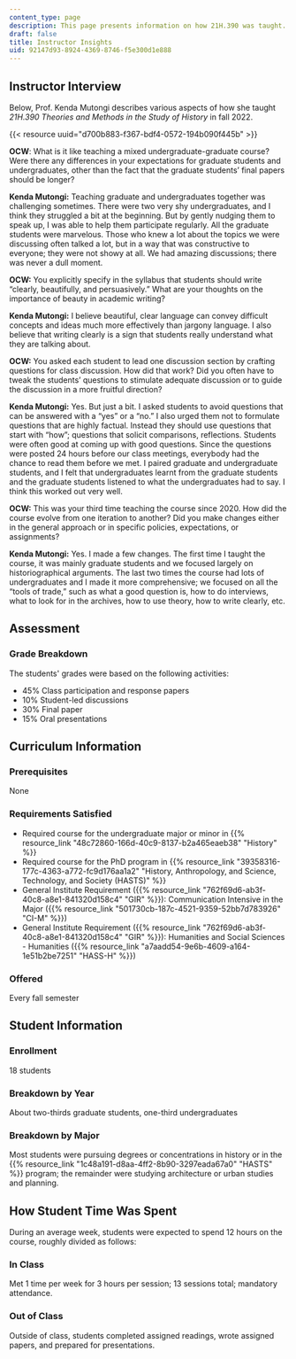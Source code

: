 ```yaml
---
content_type: page
description: This page presents information on how 21H.390 was taught.
draft: false
title: Instructor Insights
uid: 92147d93-8924-4369-8746-f5e300d1e888
---
```

## Instructor Interview

Below, Prof. Kenda Mutongi describes various aspects of how she taught *21H.390 Theories and Methods in the Study of History* in fall 2022.

{{< resource uuid="d700b883-f367-bdf4-0572-194b090f445b" >}}

**OCW**: What is it like teaching a mixed undergraduate-graduate course? Were there any differences in your expectations for graduate students and undergraduates, other than the fact that the graduate students’ final papers should be longer?

**Kenda Mutongi:** Teaching graduate and undergraduates together was challenging sometimes. There were two very shy undergraduates, and I think they struggled a bit at the beginning. But by gently nudging them to speak up, I was able to help them participate regularly. All the graduate students were marvelous. Those who knew a lot about the topics we were discussing often talked a lot, but in a way that was constructive to everyone; they were not showy at all. We had amazing discussions; there was never a dull moment.

**OCW:** You explicitly specify in the syllabus that students should write “clearly, beautifully, and persuasively.” What are your thoughts on the importance of beauty in academic writing?

**Kenda Mutongi:** I believe beautiful, clear language can convey difficult concepts and ideas much more effectively than jargony language. I also believe that writing clearly is a sign that students really understand what they are talking about.

**OCW:** You asked each student to lead one discussion section by crafting questions for class discussion. How did that work? Did you often have to tweak the students’ questions to stimulate adequate discussion or to guide the discussion in a more fruitful direction?

**Kenda Mutongi:** Yes. But just a bit. I asked students to avoid questions that can be answered with a “yes” or a “no.” I also urged them not to formulate questions that are highly factual. Instead they should use questions that start with “how”; questions that solicit comparisons, reflections. Students were often good at coming up with good questions. Since the questions were posted 24 hours before our class meetings, everybody had the chance to read them before we met. I paired graduate and undergraduate students, and I felt that undergraduates learnt from the graduate students and the graduate students listened to what the undergraduates had to say. I think this worked out very well.

**OCW:** This was your third time teaching the course since 2020. How did the course evolve from one iteration to another? Did you make changes either in the general approach or in specific policies, expectations, or assignments?

**Kenda Mutongi:** Yes. I made a few changes. The first time I taught the course, it was mainly graduate students and we focused largely on historiographical arguments. The last two times the course had lots of undergraduates and I made it more comprehensive; we focused on all the “tools of trade,” such as what a good question is, how to do interviews, what to look for in the archives, how to use theory, how to write clearly, etc.

## Assessment

### Grade Breakdown

The students' grades were based on the following activities:

- 45% Class participation and response papers 
- 10% Student-led discussions
- 30% Final paper
- 15% Oral presentations

## Curriculum Information

### Prerequisites

None

### Requirements Satisfied

- Required course for the undergraduate major or minor in {{% resource_link "48c72860-166d-40c9-8137-b2a465eaeb38" "History" %}}
- Required course for the PhD program in {{% resource_link "39358316-177c-4363-a772-fc9d176aa1a2" "History, Anthropology, and Science, Technology, and Society (HASTS)" %}}
- General Institute Requirement ({{% resource_link "762f69d6-ab3f-40c8-a8e1-841320d158c4" "GIR" %}}): Communication Intensive in the Major ({{% resource_link "501730cb-187c-4521-9359-52bb7d783926" "CI-M" %}})
- General Institute Requirement ({{% resource_link "762f69d6-ab3f-40c8-a8e1-841320d158c4" "GIR" %}}): Humanities and Social Sciences - Humanities ({{% resource_link "a7aadd54-9e6b-4609-a164-1e51b2be7251" "HASS-H" %}}) 

### Offered

Every fall semester

## Student Information

### Enrollment

18 students

### Breakdown by Year

About two-thirds graduate students, one-third undergraduates

### Breakdown by Major

Most students were pursuing degrees or concentrations in history or in the {{% resource_link "1c48a191-d8aa-4ff2-8b90-3297eada67a0" "HASTS" %}} program; the remainder were studying architecture or urban studies and planning.

## How Student Time Was Spent

During an average week, students were expected to spend 12 hours on the course, roughly divided as follows:

### In Class

Met 1 time per week for 3 hours per session; 13 sessions total; mandatory attendance.

### Out of Class

Outside of class, students completed assigned readings, wrote assigned papers, and prepared for presentations.